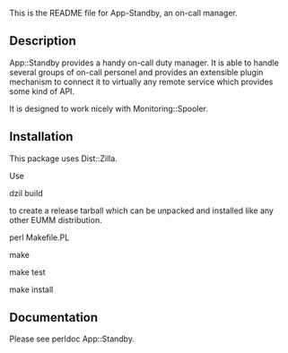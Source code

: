 This is the README file for App-Standby, an on-call manager.

## Description

App::Standby provides a handy on-call duty manager. It is
able to handle several groups of on-call personel and provides
an extensible plugin mechanism to connect it to virtually any
remote service which provides some kind of API.

It is designed to work nicely with Monitoring::Spooler.

## Installation

This package uses Dist::Zilla.

Use

dzil build

to create a release tarball which can be
unpacked and installed like any other EUMM
distribution.

perl Makefile.PL

make

make test

make install

## Documentation

Please see perldoc App::Standby.
